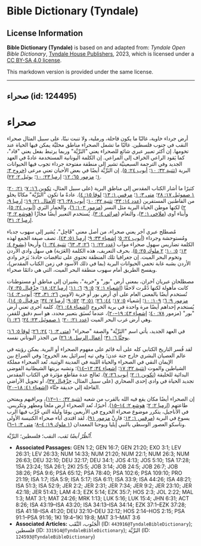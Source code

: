 # Bible Dictionary (Tyndale)

## License Information

**Bible Dictionary (Tyndale)** is based on and adapted from: _Tyndale Open Bible Dictionary_, [Tyndale House Publishers](https://tyndaleopenresources.com/), 2023, which is licensed under a [CC BY-SA 4.0 license](https://creativecommons.org/licenses/by-sa/4.0/legalcode.en).

This markdown version is provided under the same license.



--------------------------------

## صحراء (id: 124495)

صحراء
=====

أرض جرداء خاوية، غالبًا ما يكون قاحلة، ورملية، ولا تنبت نبتًا، على سبيل المثال صحراء النقب في جنوب فلسطين. غالبًا ما تشمل الصحراء مناطق محليَّة يمكن فيها الحياة عند تخومها. إن أكثر تعبير عبري شائع للصحراء يعني "البَرِّيَّة" وربما يرتبط بفعل يعني "قاد"، كما يَقود الراعي الخراف إلى المراعي. إن الكلمة اليونانية المستخدمة عادةً في العهد الجديد وفي الترجمة السبعينيَّة تشير إلى منطقة مفتوحة جرداء تجوب فيها الحيوانات البرية ([تثنية ٣٢: ١٠](https://ref.ly/Deut32:10)؛ [أيوب ٢٤: ٥](https://ref.ly/Job24:5)). إن البَرِّيَّة أيضًا في بعض الأحيان تعني مرعى ([خروج ٣: ١](https://ref.ly/Exod3:1)؛ [مزمور ٦٥: ١٢](https://ref.ly/Ps65:12)؛ [إرميا ٢٣: ١٠](https://ref.ly/Jer23:10)؛ [يوئيل ٢: ٢٢](https://ref.ly/Joel2:22)).

كثيرًا ما أشار الكتاب المقدس إلى مناطق البرية (على سبيل المثال، [تكوين ١٦: ٧](https://ref.ly/Gen16:7)؛ [٢١: ٢٠](https://ref.ly/Gen21:20)؛ [١ صموئيل ١٧: ٢٨](https://ref.ly/1Sam17:28)؛ [متى ٣: ١](https://ref.ly/Matt3:1)؛ [مرقس ١: ١٣](https://ref.ly/Mark1:13)؛ [لوقا ١٥: ٤](https://ref.ly/Luke15:4)). عادةً ما تكون "البَرِّيَّة" مكانًا يخلو من القاطنين المستقرين ([عدد ١٤: ٣٣](https://ref.ly/Num14:33)؛ [تثنية ٣٢: ١٠](https://ref.ly/Deut32:10)؛ [أيوب ٣٨: ٢٦](https://ref.ly/Job38:26)؛ [الأمثال ٢١: ١٩](https://ref.ly/Prov21:19)؛ [إرميا ٩: ٢](https://ref.ly/Jer9:2)) لكنها موطن الحياة البرية مثل النسر ([مزمور ١٠٢: ٦](https://ref.ly/Ps102:6))، والحمار البَري ([أيوب ٢٤: ٥](https://ref.ly/Job24:5))، وأبناء آوى ([ملاخي ١: ٣](https://ref.ly/Mal1:3))، والنعام ([مراثي ٤: ٣](https://ref.ly/Lam4:3)). يُستخدم التعبير أيضًا مجازًا ([هوشع ٢: ٣](https://ref.ly/Hos2:3)؛ [إرميا ٢: ٣١](https://ref.ly/Jer2:31)).

مُصطلح عبري آخر يعني صحراء، من أصل معنى "قَاحِل"، يُشير إلى سهوب جدباء ومُستوحشة وجرداء ([أيوب ٢٤: ٥](https://ref.ly/Job24:5)؛ [إشعياء ٣٣: ٩](https://ref.ly/Isa33:9)؛ [إرميا ٥١: ٤٣](https://ref.ly/Jer51:43)). تصف صيغة الجمع لهذه الكلمة تضاريس سهول صحراء موآب ([عدد ٢٢: ١](https://ref.ly/Num22:1)؛ [٢٦: ٣، ٦٣](https://ref.ly/Num26:3)؛ [تثنية ٣٤: ١](https://ref.ly/Deut34:1)) وأريحا ([يشوع ٤: ١٣](https://ref.ly/Josh4:13)؛ [٥: ١٠](https://ref.ly/Josh5:10)؛ [٢ ملوك ٢٥: ٥](https://ref.ly/2Kgs25:5)). بحرف التعريف، هذه الكلمة (العَرَبة) هي سهل وادي الأردن وتخوم البحر الميت. إن جغرافيا تلك المنطقة تحتوي على تناقضات حادة؛ يَزخر وادي الأردن بشبه غابة تحمي الحيوانات البرية (بما في ذلك الأسود في زمن الكتاب المقدس)، ويفسح الطريق أمام سهوب منطقة البحر الميت، التي هي دائمًا صحراء.

مصطلحان عبريان آخران، بمعنى أرض "بور" و"خربة"، يشيران إلى مناطق أو مستوطنات كانت مأهولة لكنها دُمَّرت لاحقًا ([إشعياء ١: ٧](https://ref.ly/Isa1:7)؛ [٥: ٩](https://ref.ly/Isa5:9)؛ [٦: ١١](https://ref.ly/Isa6:11)؛ [إرميا ٤٢: ١٨](https://ref.ly/Jer42:18)؛ [حِزْقِيال ٣٥: ٧](https://ref.ly/Ezek35:7)). تُستخدم أيضًا بالمعنى العام على أي أرض بور أو خربة (لاويين [٢٦: ٣١، ٣٣](https://ref.ly/Lev26:31)؛ [أيوب ٣: ١٤](https://ref.ly/Job3:14)؛ [مزمور ٩: ٦](https://ref.ly/Ps9:6)؛ [١٠٩: ١٠](https://ref.ly/Ps109:10)؛ إشعياء [٥: ١٧](https://ref.ly/Isa5:17)؛ [٤٤: ٢٦](https://ref.ly/Isa44:26)؛ [٥١: ٣](https://ref.ly/Isa51:3)؛ [٥٢: ٩](https://ref.ly/Isa52:9)؛ [إرميا ٧: ٣٤](https://ref.ly/Jer7:34)؛ [حزقيال ٥: ١٤](https://ref.ly/Ezek5:14)). يُستخدم إحداهم أيضًا مرة واحدة في برية الخروج ([إشعياء ٤٨: ٢١](https://ref.ly/Isa48:21)). كلمة أخرى تعني أرض "بور" (مزمور [٧٨: ٤٠](https://ref.ly/Ps78:40)؛ [إشعياء ٤٣: ١٩–٢٠](https://ref.ly/Isa43:19-Isa43:20))، عندما تُسبَق بتعبير محدد، هو اسم دقيق للقفر، وهي أرض غرب البحر الميت ([عدد ٢١: ٢٠](https://ref.ly/Num21:20)؛ [١ صموئيل ٢٣: ٢٤](https://ref.ly/1Sam23:24)؛ [٢٦: ١](https://ref.ly/1Sam26:1)).

في العهد الجديد، يأتي اسم "البَرِّيَّة" والصفة "صحراء" ([متى ٣: ١](https://ref.ly/Matt3:1)؛ [٢٤: ٢٦](https://ref.ly/Matt24:26)؛ [لوقا ٥: ١٦](https://ref.ly/Luke5:16)؛ [يوحنَّا ٦: ٣١](https://ref.ly/John6:31)؛ [أعمال الرسل ٨: ٢٦](https://ref.ly/Acts8:26)) من الجذر اليوناني نفسه.

لقد فُسر التاريخ الكتابي كله على أنه قائم على مفهوم الصحراء أو البرية. يمكن رؤيته في عالم العصيان البشري خارج جنة عدن؛ وفي تيه إسرائيل بعد الخروج؛ وفي الصراع بين الإيمان النقي في الصحراء والحياة اللينة في المدينة الوثنية. تُعد الصحراء مملكة الشياطين والموت ([تثنية ٣٢: ١٧](https://ref.ly/Deut32:17)؛ [إشعياء ٣٤: ١٣–١٤](https://ref.ly/Isa34:13-Isa34:14))؛ وتشبه بريتها الشيطانية الفوضى البدائية للخليقة ([تكوين ١: ٢](https://ref.ly/Gen1:2)؛ [أيوب ٢٦: ٧](https://ref.ly/Job26:7)). تَعالج عدة مقاطع مؤثرة في الكتاب المقدس تجديد الحياة في وادي إحدى الصحاري (على سبيل المثال، [حِزْقِيال ٣٧](https://ref.ly/Ezek37:1-Ezek37:28))، أو تحويل الأراضي القاحلة إلى حديقة جنَّاء ([إشعياء ٤١: ١٨–٢٠](https://ref.ly/Isa41:18-Isa41:20)).

إن الصحراء أيضًا مكان يقع فيه الله بالقرب من شعبه ([تثنية ٣٢: ١٠–١٢](https://ref.ly/Deut32:10-Deut32:12))، ويراقبهم ويمتحن طاعتهم ([إرميا ٢: ٢](https://ref.ly/Jer2:2)؛ [هوشع ٢: ١٤–١٥](https://ref.ly/Hos2:14-Hos2:15)). أخيرًا، تُعد الصحراء أرض ملجأ ومطهر وتكريس. في الأناجيل، يتكرر موضوع صحراء الخروج في الأربعين يومًا وليلة التي جُرِّب فيها الرب يسوع في البرية ([مرقس ١: ١٣](https://ref.ly/Mark1:13)؛ قارِنْ [مزمور ٩١](https://ref.ly/Ps91:1-Ps91:16)). لقد اقتدى أباء صحراء الكنيسة الأولى وناسكو العصور الوسطى بالنبي إيليا ويوحنا المعمدان ([١ ملوك ١٩: ٤–٨](https://ref.ly/1Kgs19:4-1Kgs19:8)؛ [متى ٣: ١–٦](https://ref.ly/Matt3:1-Matt3:6)).

*اُنْظُرْ أيضًا* نَقب، النقب؛ فلسطين؛ البَرِّيَّة.

* **Associated Passages:** GEN 1:2; GEN 16:7; GEN 21:20; EXO 3:1; LEV 26:31; LEV 26:33; NUM 14:33; NUM 21:20; NUM 22:1; NUM 26:3; NUM 26:63; DEU 32:10; DEU 32:17; DEU 34:1; JOS 4:13; JOS 5:10; 1SA 17:28; 1SA 23:24; 1SA 26:1; 2KI 25:5; JOB 3:14; JOB 24:5; JOB 26:7; JOB 38:26; PSA 9:6; PSA 65:12; PSA 78:40; PSA 102:6; PSA 109:10; PRO 21:19; ISA 1:7; ISA 5:9; ISA 5:17; ISA 6:11; ISA 33:9; ISA 44:26; ISA 48:21; ISA 51:3; ISA 52:9; JER 2:2; JER 2:31; JER 7:34; JER 9:2; JER 23:10; JER 42:18; JER 51:43; LAM 4:3; EZK 5:14; EZK 35:7; HOS 2:3; JOL 2:22; MAL 1:3; MAT 3:1; MAT 24:26; MRK 1:13; LUK 5:16; LUK 15:4; JHN 6:31; ACT 8:26; ISA 43:19–ISA 43:20; ISA 34:13–ISA 34:14; EZK 37:1–EZK 37:28; ISA 41:18–ISA 41:20; DEU 32:10–DEU 32:12; HOS 2:14–HOS 2:15; PSA 91:1–PSA 91:16; 1KI 19:4–1KI 19:8; MAT 3:1–MAT 3:6
* **Associated Articles:** الْجَنُوب، النَّقَب (ID: `443916@TyndaleBibleDictionary`); فلسطين (ID: `331914@TyndaleBibleDictionary`); البَرِّيَّة (ID: `124593@TyndaleBibleDictionary`)

